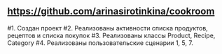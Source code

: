 ## https://github.com/arinasirotinkina/cookroom
#1. Создан проект
#2. Реализованы активности списка продуктов, рецептов и списка покупок
#3. Реализованы классы Product, Recipe, Category
#4. Реализованы пользовательские сценарии 1, 5, 7.
